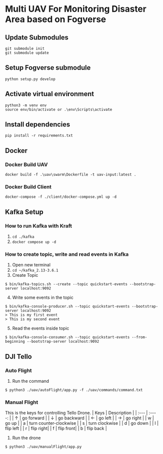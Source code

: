 # Multi UAV For Monitoring Disaster Area based on Fogverse

## Update Submodules
```
git submodule init
git submodule update
```

## Setup Fogverse submodule
```
python setup.py develop
```

## Activate virtual environment
```
python3 -m venv env
source env/bin/activate or .\env\Scripts\activate
```

## Install dependencies
```
pip install -r requirements.txt
```

## Docker
### Docker Build UAV
```
docker build -f .\uav\swarm\Dockerfile -t uav-input:latest .
```

### Docker Build Client
```
docker-compose -f ./client/docker-compose.yml up -d
```


## Kafka Setup
### How to run Kafka with Kraft
1. `cd ./kafka`
2. `docker compose up -d`

### How to create topic, write and read events in Kafka
1. Open new terminal
2. `cd ~/kafka_2.13-3.6.1`
3. Create Topic 
```
$ bin/kafka-topics.sh --create --topic quickstart-events --bootstrap-server localhost:9092
```
4. Write some events in the topic 
```
$ bin/kafka-console-producer.sh --topic quickstart-events --bootstrap-server localhost:9092
> This is my first event
> This is my second event
```
5. Read the events inside topic
```
$ bin/kafka-console-consumer.sh --topic quickstart-events --from-beginning --bootstrap-server localhost:9092
```

## DJI Tello
### Auto Flight
1. Run the command 
```
$ python3 ./uav/autoFlight/app.py -f ./uav/commands/command.txt
```
### Manual Flight
This is the keys for controlling Tello Drone.
| Keys      | Description | 
| :---      |    :----:   |
| ↑         | go forward       |
| ↓         | go backward |
| ← |  go left |
| → | go right |
| w  | go up |
| a | turn counter-clockwise |
| s | turn clockwise |
| d | go down |
| l | flip left |
| r | flip right|
| f | flip front| 
| b | flip back |

1. Run the drone 
```
$ python3 ./uav/manualFlight/app.py
```